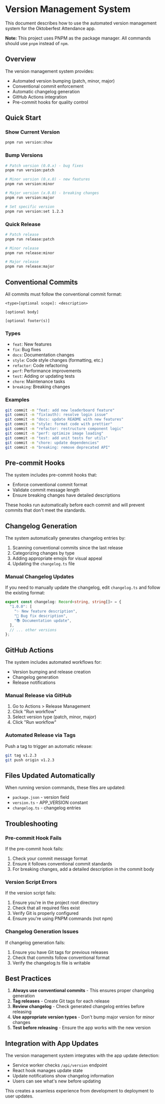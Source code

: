 # Version Management System

This document describes how to use the automated version management system for the Oktoberfest Attendance app.

**Note:** This project uses PNPM as the package manager. All commands should use `pnpm` instead of `npm`.

## Overview

The version management system provides:
- Automated version bumping (patch, minor, major)
- Conventional commit enforcement
- Automatic changelog generation
- GitHub Actions integration
- Pre-commit hooks for quality control

## Quick Start

### Show Current Version
```bash
pnpm run version:show
```

### Bump Versions
```bash
# Patch version (0.0.x) - bug fixes
pnpm run version:patch

# Minor version (0.x.0) - new features
pnpm run version:minor

# Major version (x.0.0) - breaking changes
pnpm run version:major

# Set specific version
pnpm run version:set 1.2.3
```

### Quick Release
```bash
# Patch release
pnpm run release:patch

# Minor release
pnpm run release:minor

# Major release
pnpm run release:major
```

## Conventional Commits

All commits must follow the conventional commit format:

```
<type>[optional scope]: <description>

[optional body]

[optional footer(s)]
```

### Types
- `feat`: New features
- `fix`: Bug fixes
- `docs`: Documentation changes
- `style`: Code style changes (formatting, etc.)
- `refactor`: Code refactoring
- `perf`: Performance improvements
- `test`: Adding or updating tests
- `chore`: Maintenance tasks
- `breaking`: Breaking changes

### Examples
```bash
git commit -m "feat: add new leaderboard feature"
git commit -m "fix(auth): resolve login issue"
git commit -m "docs: update README with new features"
git commit -m "style: format code with prettier"
git commit -m "refactor: restructure component logic"
git commit -m "perf: optimize image loading"
git commit -m "test: add unit tests for utils"
git commit -m "chore: update dependencies"
git commit -m "breaking: remove deprecated API"
```

## Pre-commit Hooks

The system includes pre-commit hooks that:
- Enforce conventional commit format
- Validate commit message length
- Ensure breaking changes have detailed descriptions

These hooks run automatically before each commit and will prevent commits that don't meet the standards.

## Changelog Generation

The system automatically generates changelog entries by:
1. Scanning conventional commits since the last release
2. Categorizing changes by type
3. Adding appropriate emojis for visual appeal
4. Updating the `changelog.ts` file

### Manual Changelog Updates
If you need to manually update the changelog, edit `changelog.ts` and follow the existing format:

```typescript
export const changelog: Record<string, string[]> = {
  "1.0.0": [
    "✨ New feature description",
    "🐛 Bug fix description",
    "📚 Documentation update",
  ],
  // ... other versions
};
```

## GitHub Actions

The system includes automated workflows for:
- Version bumping and release creation
- Changelog generation
- Release notifications

### Manual Release via GitHub
1. Go to Actions > Release Management
2. Click "Run workflow"
3. Select version type (patch, minor, major)
4. Click "Run workflow"

### Automated Release via Tags
Push a tag to trigger an automatic release:
```bash
git tag v1.2.3
git push origin v1.2.3
```

## Files Updated Automatically

When running version commands, these files are updated:
- `package.json` - version field
- `version.ts` - APP_VERSION constant
- `changelog.ts` - changelog entries

## Troubleshooting

### Pre-commit Hook Fails
If the pre-commit hook fails:
1. Check your commit message format
2. Ensure it follows conventional commit standards
3. For breaking changes, add a detailed description in the commit body

### Version Script Errors
If the version script fails:
1. Ensure you're in the project root directory
2. Check that all required files exist
3. Verify Git is properly configured
4. Ensure you're using PNPM commands (not npm)

### Changelog Generation Issues
If changelog generation fails:
1. Ensure you have Git tags for previous releases
2. Check that commits follow conventional format
3. Verify the changelog.ts file is writable

## Best Practices

1. **Always use conventional commits** - This ensures proper changelog generation
2. **Tag releases** - Create Git tags for each release
3. **Review changelog** - Check generated changelog entries before releasing
4. **Use appropriate version types** - Don't bump major version for minor changes
5. **Test before releasing** - Ensure the app works with the new version

## Integration with App Updates

The version management system integrates with the app update detection:
- Service worker checks `/api/version` endpoint
- React hook manages update state
- Update notifications show changelog information
- Users can see what's new before updating

This creates a seamless experience from development to deployment to user updates.
